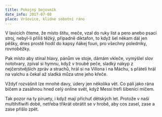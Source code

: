 ```yaml
---
title: Pokojný bojovník
date_info: 2017-07-08
place: Vršovice, klidné sobotní ráno
---
```


V lavicích čteme, že místo štítu, meče,
vzal do ruky list a pero anebo psací stroj,
nebyl-li příliš těžký, případně diktafon,
to když šel někam dál jen pěšky,
dnes prostě hodil do kapsy ňákej foun,
pro všechny poledníky, rovnoběžky.

Pak místo aby stínal hlavy,
pánům ve stoje, dámám vkleče,
vymýšlel slov nototvary,
zpíval si hymnu, když v troubě peče,
sladký nákyp z nejčerstvějších zpráv a strachů,
hrál si na Villona i na Máchu,
s přáteli hrál na valchu
a čekal až sladká můza utne jeho křeče.

Vždyť rozvášnit lze mnohé davy,
údery jen několika vět.
Co pálí jako rána bičem
a zasáhnou hned celý online svět,
když Messi trefí šibenici míčem.

Tak pozor na ty piruety,
i když mají příchuť dětských let.
Protože v naší multihifiwifi době,
netřeba třikrát obrátit se v hrobě,
aby cos zasel, zase a zase přišlo zpět.
